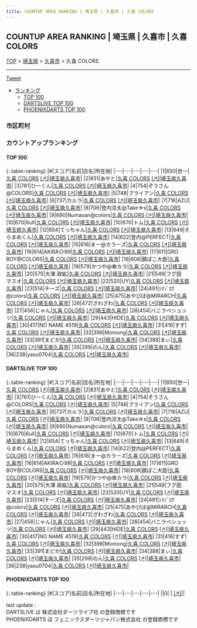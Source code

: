 ```yaml
---
title: COUNTUP AREA RANKING | 埼玉県 | 久喜市 | 久喜 COLORS
---
```

## COUNTUP AREA RANKING | 埼玉県 | 久喜市 | 久喜 COLORS

[TOP](/darts/rank/) > [埼玉県](/darts/rank/埼玉県/) > [久喜市](/darts/rank/埼玉県/久喜市/) > 久喜 COLORS

___

<a href="https://twitter.com/share?ref_src=twsrc%5Etfw" data-text="COUNTUP AREA RANKING | 埼玉県久喜市久喜 COLORS" class="twitter-share-button" data-hashtags="DARTSLIVE,PHOENIXDARTS,darts,ダーツ" data-show-count="false">Tweet</a>

* [ランキング](#カウントアップランキング)
    * [TOP 100](#top-100)
    * [DARTSLIVE TOP 100](#dartslive-top-100)
    * [PHOENIXDARTS TOP 100](#phoenixdarts-top-100)

### 市区町村

<ul>

</ul>

### カウントアップランキング

#### TOP 100



{:.table-ranking}
|#|スコア|名前|店名|所在地|
|---|---|---|---|---|
|1|850|<span class="rank-name-dl">世一</span>|<a href="/darts/rank/shops/6b4bf819b2f48c1c0d9b047a20a7ba1e.html">久喜 COLORS</a> <a href="https://search.dartslive.com/jp/shop/6b4bf819b2f48c1c0d9b047a20a7ba1e">[↗]</a>|<a href="/darts/rank/埼玉県/久喜市">埼玉県久喜市</a>|
|2|831|<span class="rank-name-dl">あやと</span>|<a href="/darts/rank/shops/6b4bf819b2f48c1c0d9b047a20a7ba1e.html">久喜 COLORS</a> <a href="https://search.dartslive.com/jp/shop/6b4bf819b2f48c1c0d9b047a20a7ba1e">[↗]</a>|<a href="/darts/rank/埼玉県/久喜市">埼玉県久喜市</a>|
|3|761|<span class="rank-name-dl">ひーくん</span>|<a href="/darts/rank/shops/6b4bf819b2f48c1c0d9b047a20a7ba1e.html">久喜 COLORS</a> <a href="https://search.dartslive.com/jp/shop/6b4bf819b2f48c1c0d9b047a20a7ba1e">[↗]</a>|<a href="/darts/rank/埼玉県/久喜市">埼玉県久喜市</a>|
|4|754|<span class="rank-name-dl">ぞうさん@COLORS</span>|<a href="/darts/rank/shops/6b4bf819b2f48c1c0d9b047a20a7ba1e.html">久喜 COLORS</a> <a href="https://search.dartslive.com/jp/shop/6b4bf819b2f48c1c0d9b047a20a7ba1e">[↗]</a>|<a href="/darts/rank/埼玉県/久喜市">埼玉県久喜市</a>|
|5|748|<span class="rank-name-dl">ブライアン</span>|<a href="/darts/rank/shops/6b4bf819b2f48c1c0d9b047a20a7ba1e.html">久喜 COLORS</a> <a href="https://search.dartslive.com/jp/shop/6b4bf819b2f48c1c0d9b047a20a7ba1e">[↗]</a>|<a href="/darts/rank/埼玉県/久喜市">埼玉県久喜市</a>|
|6|737|<span class="rank-name-dl">カルラ</span>|<a href="/darts/rank/shops/6b4bf819b2f48c1c0d9b047a20a7ba1e.html">久喜 COLORS</a> <a href="https://search.dartslive.com/jp/shop/6b4bf819b2f48c1c0d9b047a20a7ba1e">[↗]</a>|<a href="/darts/rank/埼玉県/久喜市">埼玉県久喜市</a>|
|7|716|<span class="rank-name-dl">AZU</span>|<a href="/darts/rank/shops/6b4bf819b2f48c1c0d9b047a20a7ba1e.html">久喜 COLORS</a> <a href="https://search.dartslive.com/jp/shop/6b4bf819b2f48c1c0d9b047a20a7ba1e">[↗]</a>|<a href="/darts/rank/埼玉県/久喜市">埼玉県久喜市</a>|
|8|706|<span class="rank-name-dl">登内涼太@Take☆s</span>|<a href="/darts/rank/shops/6b4bf819b2f48c1c0d9b047a20a7ba1e.html">久喜 COLORS</a> <a href="https://search.dartslive.com/jp/shop/6b4bf819b2f48c1c0d9b047a20a7ba1e">[↗]</a>|<a href="/darts/rank/埼玉県/久喜市">埼玉県久喜市</a>|
|9|690|<span class="rank-name-dl">Numasan@colors</span>|<a href="/darts/rank/shops/6b4bf819b2f48c1c0d9b047a20a7ba1e.html">久喜 COLORS</a> <a href="https://search.dartslive.com/jp/shop/6b4bf819b2f48c1c0d9b047a20a7ba1e">[↗]</a>|<a href="/darts/rank/埼玉県/久喜市">埼玉県久喜市</a>|
|10|670|<span class="rank-name-dl">6ull</span>|<a href="/darts/rank/shops/6b4bf819b2f48c1c0d9b047a20a7ba1e.html">久喜 COLORS</a> <a href="https://search.dartslive.com/jp/shop/6b4bf819b2f48c1c0d9b047a20a7ba1e">[↗]</a>|<a href="/darts/rank/埼玉県/久喜市">埼玉県久喜市</a>|
|10|670|<span class="rank-name-dl">トム</span>|<a href="/darts/rank/shops/6b4bf819b2f48c1c0d9b047a20a7ba1e.html">久喜 COLORS</a> <a href="https://search.dartslive.com/jp/shop/6b4bf819b2f48c1c0d9b047a20a7ba1e">[↗]</a>|<a href="/darts/rank/埼玉県/久喜市">埼玉県久喜市</a>|
|12|654|<span class="rank-name-dl">てっちゃん</span>|<a href="/darts/rank/shops/6b4bf819b2f48c1c0d9b047a20a7ba1e.html">久喜 COLORS</a> <a href="https://search.dartslive.com/jp/shop/6b4bf819b2f48c1c0d9b047a20a7ba1e">[↗]</a>|<a href="/darts/rank/埼玉県/久喜市">埼玉県久喜市</a>|
|13|649|<span class="rank-name-dl">そらまめくん</span>|<a href="/darts/rank/shops/6b4bf819b2f48c1c0d9b047a20a7ba1e.html">久喜 COLORS</a> <a href="https://search.dartslive.com/jp/shop/6b4bf819b2f48c1c0d9b047a20a7ba1e">[↗]</a>|<a href="/darts/rank/埼玉県/久喜市">埼玉県久喜市</a>|
|14|622|<span class="rank-name-dl">登内@PERFECT</span>|<a href="/darts/rank/shops/6b4bf819b2f48c1c0d9b047a20a7ba1e.html">久喜 COLORS</a> <a href="https://search.dartslive.com/jp/shop/6b4bf819b2f48c1c0d9b047a20a7ba1e">[↗]</a>|<a href="/darts/rank/埼玉県/久喜市">埼玉県久喜市</a>|
|15|616|<span class="rank-name-dl">まー@カラーズ</span>|<a href="/darts/rank/shops/6b4bf819b2f48c1c0d9b047a20a7ba1e.html">久喜 COLORS</a> <a href="https://search.dartslive.com/jp/shop/6b4bf819b2f48c1c0d9b047a20a7ba1e">[↗]</a>|<a href="/darts/rank/埼玉県/久喜市">埼玉県久喜市</a>|
|16|614|<span class="rank-name-dl">AKIRA◇99</span>|<a href="/darts/rank/shops/6b4bf819b2f48c1c0d9b047a20a7ba1e.html">久喜 COLORS</a> <a href="https://search.dartslive.com/jp/shop/6b4bf819b2f48c1c0d9b047a20a7ba1e">[↗]</a>|<a href="/darts/rank/埼玉県/久喜市">埼玉県久喜市</a>|
|17|611|<span class="rank-name-dl">GRO BOY@COLORS</span>|<a href="/darts/rank/shops/6b4bf819b2f48c1c0d9b047a20a7ba1e.html">久喜 COLORS</a> <a href="https://search.dartslive.com/jp/shop/6b4bf819b2f48c1c0d9b047a20a7ba1e">[↗]</a>|<a href="/darts/rank/埼玉県/久喜市">埼玉県久喜市</a>|
|18|608|<span class="rank-name-dl">鎮ぽこ大臣</span>|<a href="/darts/rank/shops/6b4bf819b2f48c1c0d9b047a20a7ba1e.html">久喜 COLORS</a> <a href="https://search.dartslive.com/jp/shop/6b4bf819b2f48c1c0d9b047a20a7ba1e">[↗]</a>|<a href="/darts/rank/埼玉県/久喜市">埼玉県久喜市</a>|
|19|579|<span class="rank-name-dl">かつや@串カラ</span>|<a href="/darts/rank/shops/6b4bf819b2f48c1c0d9b047a20a7ba1e.html">久喜 COLORS</a> <a href="https://search.dartslive.com/jp/shop/6b4bf819b2f48c1c0d9b047a20a7ba1e">[↗]</a>|<a href="/darts/rank/埼玉県/久喜市">埼玉県久喜市</a>|
|20|575|<span class="rank-name-dl">大澤 政紘</span>|<a href="/darts/rank/shops/6b4bf819b2f48c1c0d9b047a20a7ba1e.html">久喜 COLORS</a> <a href="https://search.dartslive.com/jp/shop/6b4bf819b2f48c1c0d9b047a20a7ba1e">[↗]</a>|<a href="/darts/rank/埼玉県/久喜市">埼玉県久喜市</a>|
|21|549|<span class="rank-name-dl">フグ田　マスオ</span>|<a href="/darts/rank/shops/6b4bf819b2f48c1c0d9b047a20a7ba1e.html">久喜 COLORS</a> <a href="https://search.dartslive.com/jp/shop/6b4bf819b2f48c1c0d9b047a20a7ba1e">[↗]</a>|<a href="/darts/rank/埼玉県/久喜市">埼玉県久喜市</a>|
|22|520|<span class="rank-name-dl">UY</span>|<a href="/darts/rank/shops/6b4bf819b2f48c1c0d9b047a20a7ba1e.html">久喜 COLORS</a> <a href="https://search.dartslive.com/jp/shop/6b4bf819b2f48c1c0d9b047a20a7ba1e">[↗]</a>|<a href="/darts/rank/埼玉県/久喜市">埼玉県久喜市</a>|
|23|514|<span class="rank-name-dl">チーズ</span>|<a href="/darts/rank/shops/6b4bf819b2f48c1c0d9b047a20a7ba1e.html">久喜 COLORS</a> <a href="https://search.dartslive.com/jp/shop/6b4bf819b2f48c1c0d9b047a20a7ba1e">[↗]</a>|<a href="/darts/rank/埼玉県/久喜市">埼玉県久喜市</a>|
|24|491|<span class="rank-name-dl">ｼﾏｼﾞﾛｳ@colors</span>|<a href="/darts/rank/shops/6b4bf819b2f48c1c0d9b047a20a7ba1e.html">久喜 COLORS</a> <a href="https://search.dartslive.com/jp/shop/6b4bf819b2f48c1c0d9b047a20a7ba1e">[↗]</a>|<a href="/darts/rank/埼玉県/久喜市">埼玉県久喜市</a>|
|25|475|<span class="rank-name-dl">あやぴぽ@MIRARCH</span>|<a href="/darts/rank/shops/6b4bf819b2f48c1c0d9b047a20a7ba1e.html">久喜 COLORS</a> <a href="https://search.dartslive.com/jp/shop/6b4bf819b2f48c1c0d9b047a20a7ba1e">[↗]</a>|<a href="/darts/rank/埼玉県/久喜市">埼玉県久喜市</a>|
|26|472|<span class="rank-name-dl">ざわざわ</span>|<a href="/darts/rank/shops/6b4bf819b2f48c1c0d9b047a20a7ba1e.html">久喜 COLORS</a> <a href="https://search.dartslive.com/jp/shop/6b4bf819b2f48c1c0d9b047a20a7ba1e">[↗]</a>|<a href="/darts/rank/埼玉県/久喜市">埼玉県久喜市</a>|
|27|456|<span class="rank-name-dl">じゃん</span>|<a href="/darts/rank/shops/6b4bf819b2f48c1c0d9b047a20a7ba1e.html">久喜 COLORS</a> <a href="https://search.dartslive.com/jp/shop/6b4bf819b2f48c1c0d9b047a20a7ba1e">[↗]</a>|<a href="/darts/rank/埼玉県/久喜市">埼玉県久喜市</a>|
|28|454|<span class="rank-name-dl">バニラペシュッツ</span>|<a href="/darts/rank/shops/6b4bf819b2f48c1c0d9b047a20a7ba1e.html">久喜 COLORS</a> <a href="https://search.dartslive.com/jp/shop/6b4bf819b2f48c1c0d9b047a20a7ba1e">[↗]</a>|<a href="/darts/rank/埼玉県/久喜市">埼玉県久喜市</a>|
|29|443|<span class="rank-name-dl">HIDE</span>|<a href="/darts/rank/shops/6b4bf819b2f48c1c0d9b047a20a7ba1e.html">久喜 COLORS</a> <a href="https://search.dartslive.com/jp/shop/6b4bf819b2f48c1c0d9b047a20a7ba1e">[↗]</a>|<a href="/darts/rank/埼玉県/久喜市">埼玉県久喜市</a>|
|30|417|<span class="rank-name-dl">NO NAME 4519</span>|<a href="/darts/rank/shops/6b4bf819b2f48c1c0d9b047a20a7ba1e.html">久喜 COLORS</a> <a href="https://search.dartslive.com/jp/shop/6b4bf819b2f48c1c0d9b047a20a7ba1e">[↗]</a>|<a href="/darts/rank/埼玉県/久喜市">埼玉県久喜市</a>|
|31|416|<span class="rank-name-dl">すず</span>|<a href="/darts/rank/shops/6b4bf819b2f48c1c0d9b047a20a7ba1e.html">久喜 COLORS</a> <a href="https://search.dartslive.com/jp/shop/6b4bf819b2f48c1c0d9b047a20a7ba1e">[↗]</a>|<a href="/darts/rank/埼玉県/久喜市">埼玉県久喜市</a>|
|32|398|<span class="rank-name-dl">Momong</span>|<a href="/darts/rank/shops/6b4bf819b2f48c1c0d9b047a20a7ba1e.html">久喜 COLORS</a> <a href="https://search.dartslive.com/jp/shop/6b4bf819b2f48c1c0d9b047a20a7ba1e">[↗]</a>|<a href="/darts/rank/埼玉県/久喜市">埼玉県久喜市</a>|
|33|391|<span class="rank-name-dl">まどか</span>|<a href="/darts/rank/shops/6b4bf819b2f48c1c0d9b047a20a7ba1e.html">久喜 COLORS</a> <a href="https://search.dartslive.com/jp/shop/6b4bf819b2f48c1c0d9b047a20a7ba1e">[↗]</a>|<a href="/darts/rank/埼玉県/久喜市">埼玉県久喜市</a>|
|34|388|<span class="rank-name-dl">まぃ</span>|<a href="/darts/rank/shops/6b4bf819b2f48c1c0d9b047a20a7ba1e.html">久喜 COLORS</a> <a href="https://search.dartslive.com/jp/shop/6b4bf819b2f48c1c0d9b047a20a7ba1e">[↗]</a>|<a href="/darts/rank/埼玉県/久喜市">埼玉県久喜市</a>|
|35|299|<span class="rank-name-dl">のん</span>|<a href="/darts/rank/shops/6b4bf819b2f48c1c0d9b047a20a7ba1e.html">久喜 COLORS</a> <a href="https://search.dartslive.com/jp/shop/6b4bf819b2f48c1c0d9b047a20a7ba1e">[↗]</a>|<a href="/darts/rank/埼玉県/久喜市">埼玉県久喜市</a>|
|36|238|<span class="rank-name-dl">yasu0704</span>|<a href="/darts/rank/shops/6b4bf819b2f48c1c0d9b047a20a7ba1e.html">久喜 COLORS</a> <a href="https://search.dartslive.com/jp/shop/6b4bf819b2f48c1c0d9b047a20a7ba1e">[↗]</a>|<a href="/darts/rank/埼玉県/久喜市">埼玉県久喜市</a>|


#### DARTSLIVE TOP 100



{:.table-ranking}
|#|スコア|名前|店名|所在地|
|---|---|---|---|---|
|1|850|<span class="rank-name-dl">世一</span>|<a href="/darts/rank/shops/6b4bf819b2f48c1c0d9b047a20a7ba1e.html">久喜 COLORS</a> <a href="https://search.dartslive.com/jp/shop/6b4bf819b2f48c1c0d9b047a20a7ba1e">[↗]</a>|<a href="/darts/rank/埼玉県/久喜市">埼玉県久喜市</a>|
|2|831|<span class="rank-name-dl">あやと</span>|<a href="/darts/rank/shops/6b4bf819b2f48c1c0d9b047a20a7ba1e.html">久喜 COLORS</a> <a href="https://search.dartslive.com/jp/shop/6b4bf819b2f48c1c0d9b047a20a7ba1e">[↗]</a>|<a href="/darts/rank/埼玉県/久喜市">埼玉県久喜市</a>|
|3|761|<span class="rank-name-dl">ひーくん</span>|<a href="/darts/rank/shops/6b4bf819b2f48c1c0d9b047a20a7ba1e.html">久喜 COLORS</a> <a href="https://search.dartslive.com/jp/shop/6b4bf819b2f48c1c0d9b047a20a7ba1e">[↗]</a>|<a href="/darts/rank/埼玉県/久喜市">埼玉県久喜市</a>|
|4|754|<span class="rank-name-dl">ぞうさん@COLORS</span>|<a href="/darts/rank/shops/6b4bf819b2f48c1c0d9b047a20a7ba1e.html">久喜 COLORS</a> <a href="https://search.dartslive.com/jp/shop/6b4bf819b2f48c1c0d9b047a20a7ba1e">[↗]</a>|<a href="/darts/rank/埼玉県/久喜市">埼玉県久喜市</a>|
|5|748|<span class="rank-name-dl">ブライアン</span>|<a href="/darts/rank/shops/6b4bf819b2f48c1c0d9b047a20a7ba1e.html">久喜 COLORS</a> <a href="https://search.dartslive.com/jp/shop/6b4bf819b2f48c1c0d9b047a20a7ba1e">[↗]</a>|<a href="/darts/rank/埼玉県/久喜市">埼玉県久喜市</a>|
|6|737|<span class="rank-name-dl">カルラ</span>|<a href="/darts/rank/shops/6b4bf819b2f48c1c0d9b047a20a7ba1e.html">久喜 COLORS</a> <a href="https://search.dartslive.com/jp/shop/6b4bf819b2f48c1c0d9b047a20a7ba1e">[↗]</a>|<a href="/darts/rank/埼玉県/久喜市">埼玉県久喜市</a>|
|7|716|<span class="rank-name-dl">AZU</span>|<a href="/darts/rank/shops/6b4bf819b2f48c1c0d9b047a20a7ba1e.html">久喜 COLORS</a> <a href="https://search.dartslive.com/jp/shop/6b4bf819b2f48c1c0d9b047a20a7ba1e">[↗]</a>|<a href="/darts/rank/埼玉県/久喜市">埼玉県久喜市</a>|
|8|706|<span class="rank-name-dl">登内涼太@Take☆s</span>|<a href="/darts/rank/shops/6b4bf819b2f48c1c0d9b047a20a7ba1e.html">久喜 COLORS</a> <a href="https://search.dartslive.com/jp/shop/6b4bf819b2f48c1c0d9b047a20a7ba1e">[↗]</a>|<a href="/darts/rank/埼玉県/久喜市">埼玉県久喜市</a>|
|9|690|<span class="rank-name-dl">Numasan@colors</span>|<a href="/darts/rank/shops/6b4bf819b2f48c1c0d9b047a20a7ba1e.html">久喜 COLORS</a> <a href="https://search.dartslive.com/jp/shop/6b4bf819b2f48c1c0d9b047a20a7ba1e">[↗]</a>|<a href="/darts/rank/埼玉県/久喜市">埼玉県久喜市</a>|
|10|670|<span class="rank-name-dl">6ull</span>|<a href="/darts/rank/shops/6b4bf819b2f48c1c0d9b047a20a7ba1e.html">久喜 COLORS</a> <a href="https://search.dartslive.com/jp/shop/6b4bf819b2f48c1c0d9b047a20a7ba1e">[↗]</a>|<a href="/darts/rank/埼玉県/久喜市">埼玉県久喜市</a>|
|10|670|<span class="rank-name-dl">トム</span>|<a href="/darts/rank/shops/6b4bf819b2f48c1c0d9b047a20a7ba1e.html">久喜 COLORS</a> <a href="https://search.dartslive.com/jp/shop/6b4bf819b2f48c1c0d9b047a20a7ba1e">[↗]</a>|<a href="/darts/rank/埼玉県/久喜市">埼玉県久喜市</a>|
|12|654|<span class="rank-name-dl">てっちゃん</span>|<a href="/darts/rank/shops/6b4bf819b2f48c1c0d9b047a20a7ba1e.html">久喜 COLORS</a> <a href="https://search.dartslive.com/jp/shop/6b4bf819b2f48c1c0d9b047a20a7ba1e">[↗]</a>|<a href="/darts/rank/埼玉県/久喜市">埼玉県久喜市</a>|
|13|649|<span class="rank-name-dl">そらまめくん</span>|<a href="/darts/rank/shops/6b4bf819b2f48c1c0d9b047a20a7ba1e.html">久喜 COLORS</a> <a href="https://search.dartslive.com/jp/shop/6b4bf819b2f48c1c0d9b047a20a7ba1e">[↗]</a>|<a href="/darts/rank/埼玉県/久喜市">埼玉県久喜市</a>|
|14|622|<span class="rank-name-dl">登内@PERFECT</span>|<a href="/darts/rank/shops/6b4bf819b2f48c1c0d9b047a20a7ba1e.html">久喜 COLORS</a> <a href="https://search.dartslive.com/jp/shop/6b4bf819b2f48c1c0d9b047a20a7ba1e">[↗]</a>|<a href="/darts/rank/埼玉県/久喜市">埼玉県久喜市</a>|
|15|616|<span class="rank-name-dl">まー@カラーズ</span>|<a href="/darts/rank/shops/6b4bf819b2f48c1c0d9b047a20a7ba1e.html">久喜 COLORS</a> <a href="https://search.dartslive.com/jp/shop/6b4bf819b2f48c1c0d9b047a20a7ba1e">[↗]</a>|<a href="/darts/rank/埼玉県/久喜市">埼玉県久喜市</a>|
|16|614|<span class="rank-name-dl">AKIRA◇99</span>|<a href="/darts/rank/shops/6b4bf819b2f48c1c0d9b047a20a7ba1e.html">久喜 COLORS</a> <a href="https://search.dartslive.com/jp/shop/6b4bf819b2f48c1c0d9b047a20a7ba1e">[↗]</a>|<a href="/darts/rank/埼玉県/久喜市">埼玉県久喜市</a>|
|17|611|<span class="rank-name-dl">GRO BOY@COLORS</span>|<a href="/darts/rank/shops/6b4bf819b2f48c1c0d9b047a20a7ba1e.html">久喜 COLORS</a> <a href="https://search.dartslive.com/jp/shop/6b4bf819b2f48c1c0d9b047a20a7ba1e">[↗]</a>|<a href="/darts/rank/埼玉県/久喜市">埼玉県久喜市</a>|
|18|608|<span class="rank-name-dl">鎮ぽこ大臣</span>|<a href="/darts/rank/shops/6b4bf819b2f48c1c0d9b047a20a7ba1e.html">久喜 COLORS</a> <a href="https://search.dartslive.com/jp/shop/6b4bf819b2f48c1c0d9b047a20a7ba1e">[↗]</a>|<a href="/darts/rank/埼玉県/久喜市">埼玉県久喜市</a>|
|19|579|<span class="rank-name-dl">かつや@串カラ</span>|<a href="/darts/rank/shops/6b4bf819b2f48c1c0d9b047a20a7ba1e.html">久喜 COLORS</a> <a href="https://search.dartslive.com/jp/shop/6b4bf819b2f48c1c0d9b047a20a7ba1e">[↗]</a>|<a href="/darts/rank/埼玉県/久喜市">埼玉県久喜市</a>|
|20|575|<span class="rank-name-dl">大澤 政紘</span>|<a href="/darts/rank/shops/6b4bf819b2f48c1c0d9b047a20a7ba1e.html">久喜 COLORS</a> <a href="https://search.dartslive.com/jp/shop/6b4bf819b2f48c1c0d9b047a20a7ba1e">[↗]</a>|<a href="/darts/rank/埼玉県/久喜市">埼玉県久喜市</a>|
|21|549|<span class="rank-name-dl">フグ田　マスオ</span>|<a href="/darts/rank/shops/6b4bf819b2f48c1c0d9b047a20a7ba1e.html">久喜 COLORS</a> <a href="https://search.dartslive.com/jp/shop/6b4bf819b2f48c1c0d9b047a20a7ba1e">[↗]</a>|<a href="/darts/rank/埼玉県/久喜市">埼玉県久喜市</a>|
|22|520|<span class="rank-name-dl">UY</span>|<a href="/darts/rank/shops/6b4bf819b2f48c1c0d9b047a20a7ba1e.html">久喜 COLORS</a> <a href="https://search.dartslive.com/jp/shop/6b4bf819b2f48c1c0d9b047a20a7ba1e">[↗]</a>|<a href="/darts/rank/埼玉県/久喜市">埼玉県久喜市</a>|
|23|514|<span class="rank-name-dl">チーズ</span>|<a href="/darts/rank/shops/6b4bf819b2f48c1c0d9b047a20a7ba1e.html">久喜 COLORS</a> <a href="https://search.dartslive.com/jp/shop/6b4bf819b2f48c1c0d9b047a20a7ba1e">[↗]</a>|<a href="/darts/rank/埼玉県/久喜市">埼玉県久喜市</a>|
|24|491|<span class="rank-name-dl">ｼﾏｼﾞﾛｳ@colors</span>|<a href="/darts/rank/shops/6b4bf819b2f48c1c0d9b047a20a7ba1e.html">久喜 COLORS</a> <a href="https://search.dartslive.com/jp/shop/6b4bf819b2f48c1c0d9b047a20a7ba1e">[↗]</a>|<a href="/darts/rank/埼玉県/久喜市">埼玉県久喜市</a>|
|25|475|<span class="rank-name-dl">あやぴぽ@MIRARCH</span>|<a href="/darts/rank/shops/6b4bf819b2f48c1c0d9b047a20a7ba1e.html">久喜 COLORS</a> <a href="https://search.dartslive.com/jp/shop/6b4bf819b2f48c1c0d9b047a20a7ba1e">[↗]</a>|<a href="/darts/rank/埼玉県/久喜市">埼玉県久喜市</a>|
|26|472|<span class="rank-name-dl">ざわざわ</span>|<a href="/darts/rank/shops/6b4bf819b2f48c1c0d9b047a20a7ba1e.html">久喜 COLORS</a> <a href="https://search.dartslive.com/jp/shop/6b4bf819b2f48c1c0d9b047a20a7ba1e">[↗]</a>|<a href="/darts/rank/埼玉県/久喜市">埼玉県久喜市</a>|
|27|456|<span class="rank-name-dl">じゃん</span>|<a href="/darts/rank/shops/6b4bf819b2f48c1c0d9b047a20a7ba1e.html">久喜 COLORS</a> <a href="https://search.dartslive.com/jp/shop/6b4bf819b2f48c1c0d9b047a20a7ba1e">[↗]</a>|<a href="/darts/rank/埼玉県/久喜市">埼玉県久喜市</a>|
|28|454|<span class="rank-name-dl">バニラペシュッツ</span>|<a href="/darts/rank/shops/6b4bf819b2f48c1c0d9b047a20a7ba1e.html">久喜 COLORS</a> <a href="https://search.dartslive.com/jp/shop/6b4bf819b2f48c1c0d9b047a20a7ba1e">[↗]</a>|<a href="/darts/rank/埼玉県/久喜市">埼玉県久喜市</a>|
|29|443|<span class="rank-name-dl">HIDE</span>|<a href="/darts/rank/shops/6b4bf819b2f48c1c0d9b047a20a7ba1e.html">久喜 COLORS</a> <a href="https://search.dartslive.com/jp/shop/6b4bf819b2f48c1c0d9b047a20a7ba1e">[↗]</a>|<a href="/darts/rank/埼玉県/久喜市">埼玉県久喜市</a>|
|30|417|<span class="rank-name-dl">NO NAME 4519</span>|<a href="/darts/rank/shops/6b4bf819b2f48c1c0d9b047a20a7ba1e.html">久喜 COLORS</a> <a href="https://search.dartslive.com/jp/shop/6b4bf819b2f48c1c0d9b047a20a7ba1e">[↗]</a>|<a href="/darts/rank/埼玉県/久喜市">埼玉県久喜市</a>|
|31|416|<span class="rank-name-dl">すず</span>|<a href="/darts/rank/shops/6b4bf819b2f48c1c0d9b047a20a7ba1e.html">久喜 COLORS</a> <a href="https://search.dartslive.com/jp/shop/6b4bf819b2f48c1c0d9b047a20a7ba1e">[↗]</a>|<a href="/darts/rank/埼玉県/久喜市">埼玉県久喜市</a>|
|32|398|<span class="rank-name-dl">Momong</span>|<a href="/darts/rank/shops/6b4bf819b2f48c1c0d9b047a20a7ba1e.html">久喜 COLORS</a> <a href="https://search.dartslive.com/jp/shop/6b4bf819b2f48c1c0d9b047a20a7ba1e">[↗]</a>|<a href="/darts/rank/埼玉県/久喜市">埼玉県久喜市</a>|
|33|391|<span class="rank-name-dl">まどか</span>|<a href="/darts/rank/shops/6b4bf819b2f48c1c0d9b047a20a7ba1e.html">久喜 COLORS</a> <a href="https://search.dartslive.com/jp/shop/6b4bf819b2f48c1c0d9b047a20a7ba1e">[↗]</a>|<a href="/darts/rank/埼玉県/久喜市">埼玉県久喜市</a>|
|34|388|<span class="rank-name-dl">まぃ</span>|<a href="/darts/rank/shops/6b4bf819b2f48c1c0d9b047a20a7ba1e.html">久喜 COLORS</a> <a href="https://search.dartslive.com/jp/shop/6b4bf819b2f48c1c0d9b047a20a7ba1e">[↗]</a>|<a href="/darts/rank/埼玉県/久喜市">埼玉県久喜市</a>|
|35|299|<span class="rank-name-dl">のん</span>|<a href="/darts/rank/shops/6b4bf819b2f48c1c0d9b047a20a7ba1e.html">久喜 COLORS</a> <a href="https://search.dartslive.com/jp/shop/6b4bf819b2f48c1c0d9b047a20a7ba1e">[↗]</a>|<a href="/darts/rank/埼玉県/久喜市">埼玉県久喜市</a>|
|36|238|<span class="rank-name-dl">yasu0704</span>|<a href="/darts/rank/shops/6b4bf819b2f48c1c0d9b047a20a7ba1e.html">久喜 COLORS</a> <a href="https://search.dartslive.com/jp/shop/6b4bf819b2f48c1c0d9b047a20a7ba1e">[↗]</a>|<a href="/darts/rank/埼玉県/久喜市">埼玉県久喜市</a>|


#### PHOENIXDARTS TOP 100



{:.table-ranking}
|#|スコア|名前|店名|所在地|
|---|---|---|---|---|
||0|<span class="rank-name-dl"> </span>|<a href="/darts/rank/shops/.html"></a> <a href="">[↗]</a>|<a href="/darts/rank//"></a>|


<div class="footer border-top border-gray-light mt-5 pt-3 text-right text-gray">
    last update : <span style="font-weight: italic" id="foot_last_modified"></span><br />
    DARTSLIVE は 株式会社ダーツライブ社 の登録商標です<br />
    PHOENIXDARTS は フェニックスダーツジャパン株式会社 の登録商標です<br />
</div>

<script src="https://cdnjs.cloudflare.com/ajax/libs/jquery.tablesorter/2.31.3/js/jquery.tablesorter.min.js" integrity="sha512-qzgd5cYSZcosqpzpn7zF2ZId8f/8CHmFKZ8j7mU4OUXTNRd5g+ZHBPsgKEwoqxCtdQvExE5LprwwPAgoicguNg==" crossorigin="anonymous" referrerpolicy="no-referrer"></script>
<link rel="stylesheet" href="https://cdnjs.cloudflare.com/ajax/libs/jquery.tablesorter/2.31.3/css/theme.default.min.css" integrity="sha512-wghhOJkjQX0Lh3NSWvNKeZ0ZpNn+SPVXX1Qyc9OCaogADktxrBiBdKGDoqVUOyhStvMBmJQ8ZdMHiR3wuEq8+w==" crossorigin="anonymous" referrerpolicy="no-referrer" />
<script>
$(function() {
    $(".table-ranking").tablesorter({sortList:[[0, 0]]});
    $("#foot_last_modified").text(formatDate(new Date(document.lastModified), 'yyyy-MM-dd HH:mm:ss'));
});
</script>

<script async src="https://platform.twitter.com/widgets.js" charset="utf-8"></script>